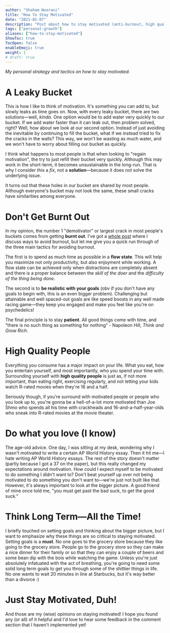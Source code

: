 ```yaml
---
author: "Shaham Noorani"
title: "How To Stay Motivated"
date: "2021-01-07"
description: "Post about how to stay motivated (anti-burnout, high quality ppl, do what u love, and long term goals)"
tags: ["personal-growth"]
aliases: ["how-to-stay-motivated"]
ShowToc: true
TocOpen: false
enableEmoji: true
weight: 1
# draft: true
---
```


<!--blurb-->
*My personal strategy and tactics on how to stay motivated.*

<!--more-->
# A Leaky Bucket

This is how I like to think of motivation. It's something you can add to, but slowly leaks as time goes on. Now, with every leaky bucket, there are two solutions—well, *kinda*. One option would be to add water very quickly to our bucket. If we add water faster than it can leak out, then problem solved, right? Well, how about we look at our second option. Instead of just avoiding the inevitable by continuing to fill the bucket, what if we instead tried to fix the cracks in the walls? This way, we won't be wasting as much water, and we won't have to worry about filling our bucket as quickly. 

I think what happens to most people is that when looking to "regain motivation", the try to just refill their bucket very quickly. Although this may work in the short-term, it becomes unsustainable in the long-run. That is why I consider this a *fix*, not a **solution**—because it does not solve the underlying issue. 

It turns out that these holes in our bucket are shared by most people. Although everyone's bucket may not look the same, these small cracks have similarities among everyone. 

# Don't Get Burnt Out

In my opinion, the number 1 "demotivator" or largest crack in most people's buckets comes from getting **burnt out**. I've got a [whole post](/posts/how-to-avoid-burnout) where I discuss ways to avoid burnout, but let me give you a quick run through of the three main tactics for avoiding burnout. 

The first is to spend as much time as possible in a **flow state**. This will help you maximize not only productivity, but also enjoyment while working. A flow state can be achieved only when distractions are completely absent and there is a proper balance between the *skill of the doer* and the *difficulty of the thing being done*. 

The second is to **be realistic with your goals** (obv if you don't have any goals to begin with, this is an even bigger problem). Challenging but attainable and well spaced-out goals are like speed boosts in any well made racing game—they keep you engaged and make you feel like you're on psychedelics!

The final principle is to stay **patient**. All good things come with time, and "there is no such thing as something for nothing" - Napoleon Hill, *Think and Grow Rich*. 

# High Quality People

Everything you consume has a major impact on your life. What you eat, how you entertain yourself, and most importantly, who you spend your time with. Surrounding yourself with **high quality people** is just as, if not more important, than eating right, exercising regularly, and not letting your kids watch R-rated movies when they're 16 and a half. 

Seriously though, if you're surround with motivated people or people who you look up to, you're gonna be a hell-of-a-lot more motivated than Joe Shmo who spends all his time with crackheads and 16-and-a-half-year-olds who sneak into R-rated movies at the movie theater. 

# Do what you love (I know)

The age-old advice. One day, I was sitting at my desk, wondering why I wasn't motivated to write a certain AP World History essay. Then it hit me—I hate writing AP World History essays. The rest of the story doesn't matter (partly because I got a 37 on the paper), but this really changed my expectations around motivation. How could I expect myself to be motivated to do something I didn't want to? Don't beat yourself up over not being motivated to do something you don't want to—we're just not built like that. However, it's always important to look at the bigger picture. A good friend of mine once told me, "you must get past the bad suck, to get the good suck."

# Think Long Term—All the Time!

I briefly touched on setting goals and thinking about the bigger picture, but I want to emphasize why these things are so critical to staying motivated. Setting goals is a **must**. No one goes to the grocery store because they like going to the grocery store. People go to the grocery store so they can make a nice dinner for their family or so that they can enjoy a couple of beers and some bean dip with the bois while watching the game. Unless you're just absolutely infatuated with the act of breathing, you're going to need some solid long term goals to get you through some of the shittier things in life. No one wants to wait 20 minutes in line at Starbucks, but it's way better than a divorce :)

# Just Stay Motivated, Duh!

And those are my (wise) opinions on staying motivated! I hope you found any (or all) of it helpful and I'd love to hear some feedback in the comment section that I haven't implemented yet!